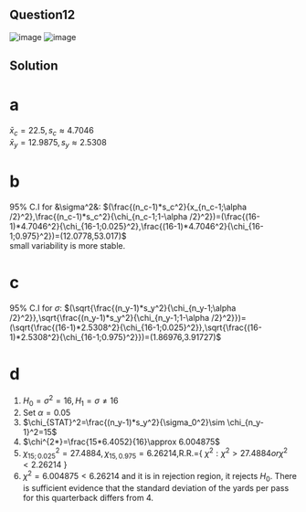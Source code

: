 ## Question12
![image](https://github.com/user-attachments/assets/0530fdd1-4f45-41e2-8cf9-30ca00dc0fde)
![image](https://github.com/user-attachments/assets/ef9023c8-d031-4b6c-b01b-e11ae7231365)
## Solution
# a
 $\bar{x}_c=22.5,s_c\approx 4.7046$  
 $\bar{x}_y=12.9875,s_y\approx 2.5308$
# b
 95% C.I for &\sigma^2&: $(\frac{(n_c-1)*s_c^2}{x_{n_c-1;\alpha /2}^2},\frac{(n_c-1)*s_c^2}{\chi_{n_c-1;1-\alpha /2}^2})=(\frac{(16-1)*4.7046^2}{\chi_{16-1;0.025}^2},\frac{(16-1)*4.7046^2}{\chi_{16-1;0.975}^2})=(12.0778,53.017)$  
 small variability is more stable.
# c
95% C.I for $\sigma$: $(\sqrt{\frac{(n_y-1)*s_y^2}{\chi_{n_y-1;\alpha /2}^2}},\sqrt{\frac{(n_y-1)*s_y^2}{\chi_{n_y-1;1-\alpha /2}^2}})=(\sqrt{\frac{(16-1)*2.5308^2}{\chi_{16-1;0.025}^2}},\sqrt{\frac{(16-1)*2.5308^2}{\chi_{16-1;0.975}^2}})=(1.86976,3.91727)$
# d
 1. $H_0=\sigma^2=16,  H_1=\sigma \neq 16$
 2. Set $\alpha=0.05$
 3. $\chi_{STAT}^2=\frac{(n_y-1)*s_y^2}{\sigma_0^2}\sim \chi_{n_y-1}^2=15$
 4. $\chi^{2*}=\frac{15*6.4052}{16}\approx 6.004875$
 5. $\chi_{15;0.025}^2=27.4884,\chi_{15,0.975}=6.26214$,R.R.={ $\chi^2:\chi^2>27.4884 or \chi^2<2.26214$ }
 6. $\chi^2=6.004875<6.26214$ and it is in rejection region, it  rejects $H_0$. There is sufficient evidence that the standard deviation of the yards per pass for this quarterback differs from 4.
    
